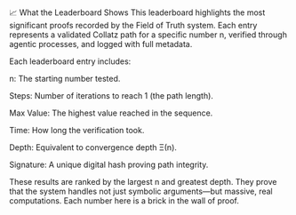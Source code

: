 📈 What the Leaderboard Shows
This leaderboard highlights the most significant proofs recorded by the Field of Truth system. Each entry represents a validated Collatz path for a specific number n, verified through agentic processes, and logged with full metadata.

Each leaderboard entry includes:

n: The starting number tested.

Steps: Number of iterations to reach 1 (the path length).

Max Value: The highest value reached in the sequence.

Time: How long the verification took.

Depth: Equivalent to convergence depth Ξ(n).

Signature: A unique digital hash proving path integrity.

These results are ranked by the largest n and greatest depth.
They prove that the system handles not just symbolic arguments—but massive, real computations.
Each number here is a brick in the wall of proof.

